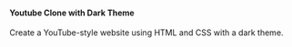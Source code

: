 #### Youtube Clone with Dark Theme

Create a YouTube-style website using HTML and CSS with a dark theme.
